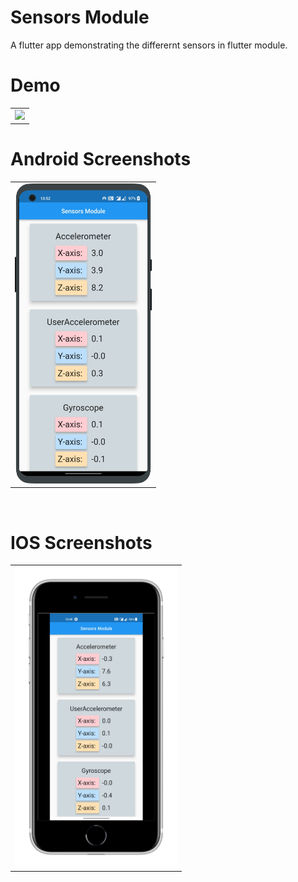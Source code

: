 # Sensors Module

A flutter app demonstrating the differernt sensors in flutter module.


 # Demo
  <table>
  <tr>
  <td><img src="https://github.com/MarvelApps-Flutter/sensors_demo/blob/master/working_demo/sensor_module.gif" height="480px"></td>
    </tr>
  </table>

# Android Screenshots

<table>
  <tr>
    <td><img src="https://github.com/MarvelApps-Flutter/sensors_demo/blob/master/screenshots/android/android1.png" height="480px"></td>
  </tr>
 </table>


</br>

# IOS Screenshots

<table>
  <tr>
    <td><img src="https://github.com/MarvelApps-Flutter/sensors_demo/blob/master/screenshots/ios/ios1.png" height="480px"></td>
  </tr>
 </table>


